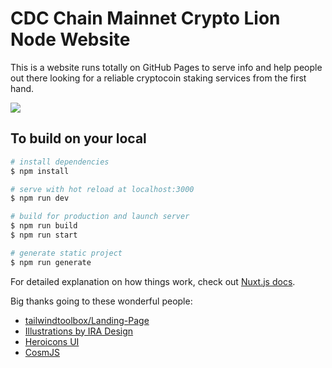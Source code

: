 # CDC Chain Mainnet Crypto Lion Node Website

This is a website runs totally on GitHub Pages to serve info and help people out there looking for a reliable cryptocoin
staking services from the first hand.

![](assets/images/staking-on-website.gif)

## To build on your local

```bash
# install dependencies
$ npm install

# serve with hot reload at localhost:3000
$ npm run dev

# build for production and launch server
$ npm run build
$ npm run start

# generate static project
$ npm run generate
```

For detailed explanation on how things work, check out [Nuxt.js docs](https://nuxtjs.org).

Big thanks going to these wonderful people:

- [tailwindtoolbox/Landing-Page](https://github.com/tailwindtoolbox/Landing-Page)
- [Illustrations by IRA Design](https://iradesign.io)
- [Heroicons UI](https://github.com/sschoger/heroicons-ui)
- [CosmJS](https://github.com/cosmos/cosmjs)

